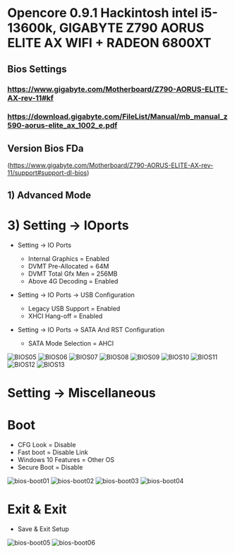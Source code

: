 # Opencore 0.9.1 Hackintosh intel i5-13600k, GIGABYTE Z790 AORUS ELITE AX WIFI + RADEON 6800XT 

## Bios Settings

### https://www.gigabyte.com/Motherboard/Z790-AORUS-ELITE-AX-rev-11#kf
### https://download.gigabyte.com/FileList/Manual/mb_manual_z590-aorus-elite_ax_1002_e.pdf

## Version Bios FDa
(https://www.gigabyte.com/Motherboard/Z790-AORUS-ELITE-AX-rev-11/support#support-dl-bios)

## 1) Advanced Mode 
# 3) Setting -> IOports

* Setting -> IO Ports
  - Internal Graphics = Enabled
  - DVMT Pre-Allocated = 64M
  - DVMT Total Gfx Men = 256MB
  - Above 4G Decoding = Enabled


* Setting -> IO Ports -> USB Configuration 
  - Legacy USB Support = Enabled
  - XHCI Hang-off = Enabled

* Setting -> IO Ports -> SATA And RST Configuration
  - SATA Mode Selection = AHCI


![BIOS05](https://github.com/cristianku/Hackintosh-13600K-z790/blob/main/BIOS/bios05.jpg)
![BIOS06](https://github.com/cristianku/Hackintosh-13600K-z790/blob/main/BIOS/bios06.jpg)
![BIOS07](https://github.com/cristianku/Hackintosh-13600K-z790/blob/main/BIOS/bios07.jpg)
![BIOS08](https://github.com/cristianku/Hackintosh-13600K-z790/blob/main/BIOS/bios08.jpg)
![BIOS09](https://github.com/cristianku/Hackintosh-13600K-z790/blob/main/BIOS/bios09.jpg)
![BIOS10](https://github.com/cristianku/Hackintosh-13600K-z790/blob/main/BIOS/bios10.jpg)
![BIOS11](https://github.com/cristianku/Hackintosh-13600K-z790/blob/main/BIOS/bios11.jpg)
![BIOS12](https://github.com/cristianku/Hackintosh-13600K-z790/blob/main/BIOS/bios12.jpg)
![BIOS13](https://github.com/cristianku/Hackintosh-13600K-z790/blob/main/BIOS/bios13.jpg)

# Setting -> Miscellaneous

# Boot

- CFG Look = Disable
- Fast boot = Disable Link
- Windows 10 Features = Other OS
- Secure Boot = Disable

![bios-boot01](https://github.com/cristianku/Hackintosh-13600K-z790/blob/main/BIOS/bios-boot01.jpg)
![bios-boot02](https://github.com/cristianku/Hackintosh-13600K-z790/blob/main/BIOS/bios-boot02.jpg)
![bios-boot03](https://github.com/cristianku/Hackintosh-13600K-z790/blob/main/BIOS/bios-boot03.jpg)
![bios-boot04](https://github.com/cristianku/Hackintosh-13600K-z790/blob/main/BIOS/bios-boot04.jpg)

# Exit & Exit
- Save & Exit Setup

![bios-boot05](https://github.com/cristianku/Hackintosh-13600K-z790/blob/main/BIOS/bios-boot05.jpg)
![bios-boot06](https://github.com/cristianku/Hackintosh-13600K-z790/blob/main/BIOS/bios-boot06.jpg)

  

